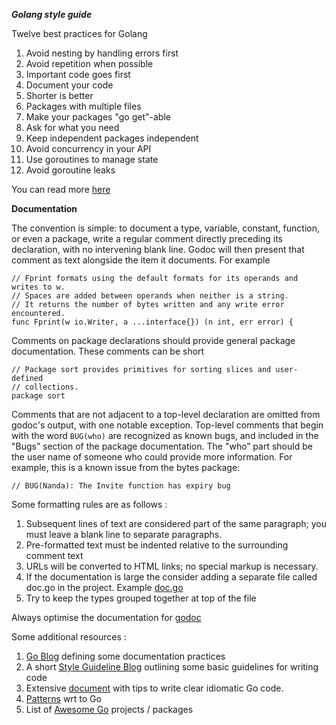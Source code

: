 ***Golang style guide***

Twelve best practices for Golang

1. Avoid nesting by handling errors first
2. Avoid repetition when possible
3. Important code goes first
4. Document your code
5. Shorter is better
6. Packages with multiple files
7. Make your packages "go get"-able
8. Ask for what you need
9. Keep independent packages independent
10. Avoid concurrency in your API
11. Use goroutines to manage state
12. Avoid goroutine leaks 

You can read more [here](https://talks.golang.org/2013/bestpractices.slide#1)

**Documentation**

The convention is simple: to document a type, variable, constant, function, or even a package, write a regular
comment directly preceding its declaration, with no intervening blank line. Godoc will then present that comment as 
text alongside the item it documents. For example

```
// Fprint formats using the default formats for its operands and writes to w.
// Spaces are added between operands when neither is a string.
// It returns the number of bytes written and any write error encountered.
func Fprint(w io.Writer, a ...interface{}) (n int, err error) {
```

Comments on package declarations should provide general package documentation. These comments can be short
```
// Package sort provides primitives for sorting slices and user-defined
// collections.
package sort
```

Comments that are not adjacent to a top-level declaration are omitted from godoc's output, with one notable exception. 
Top-level comments that begin with the word `BUG(who)` are recognized as known bugs, and included in the 
"Bugs” section of the package documentation. The "who” part should be the user name of someone who could provide 
more information. For example, this is a known issue from the bytes package:

`// BUG(Nanda): The Invite function has expiry bug`

Some formatting rules are as follows :
1. Subsequent lines of text are considered part of the same paragraph; you must leave a blank line 
   to separate paragraphs.
2. Pre-formatted text must be indented relative to the surrounding comment text
3. URLs will be converted to HTML links; no special markup is necessary.
4. If the documentation is large the consider adding a separate file called doc.go in the project. Example [doc.go](https://golang.org/src/encoding/gob/doc.go)
5. Try to keep the types grouped together at top of the file

Always optimise the documentation for [godoc](https://godoc.org/golang.org/x/tools/cmd/godoc)

Some additional resources :
1. [Go Blog](https://blog.golang.org/godoc-documenting-go-code) defining some documentation practices
2. A short [Style Guideline Blog](https://rakyll.org/style-packages/) outlining some basic guidelines for writing code
3. Extensive [document](https://golang.org/doc/effective_go.html) with tips to write clear idiomatic Go code.
4. [Patterns](https://github.com/tmrts/go-patterns) wrt to Go
5. List of [Awesome Go](https://github.com/avelino/awesome-go) projects / packages